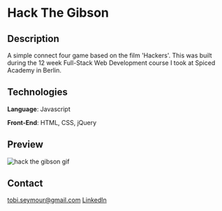 # Hack The Gibson

<h2>Description</h2>
<p>A simple connect four game based on the film 'Hackers'. This was built during the 12 week Full-Stack Web Development course I took at Spiced Academy in Berlin.</p>

<h2>Technologies</h2>
<p><strong>Language</strong>: Javascript</p>
<p><strong>Front-End</strong>: HTML, CSS, jQuery</p>

<h2>Preview</h2>
<img src="http://tseymour.xyz/htgtitle.gif" alt="hack the gibson gif">

<h2>Contact</h2>
<a href="mailto:tobi.seymour@gmail.com">tobi.seymour@gmail.com</a>
<a href="https://www.linkedin.com/in/tobiseymour/">LinkedIn</a>
